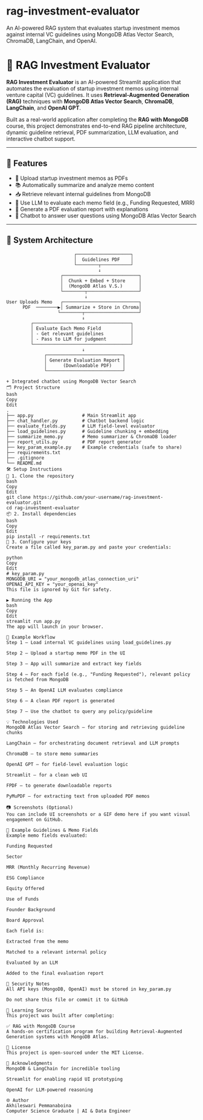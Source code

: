 # rag-investment-evaluator
An AI-powered RAG system that evaluates startup investment memos against internal VC guidelines using MongoDB Atlas Vector Search, ChromaDB, LangChain, and OpenAI.


# 💼 RAG Investment Evaluator

**RAG Investment Evaluator** is an AI-powered Streamlit application that automates the evaluation of startup investment memos using internal venture capital (VC) guidelines. It uses **Retrieval-Augmented Generation (RAG)** techniques with **MongoDB Atlas Vector Search**, **ChromaDB**, **LangChain**, and **OpenAI GPT**.

Built as a real-world application after completing the **RAG with MongoDB** course, this project demonstrates end-to-end RAG pipeline architecture, dynamic guideline retrieval, PDF summarization, LLM evaluation, and interactive chatbot support.

---

## 🚀 Features

- 📄 Upload startup investment memos as PDFs
- 📚 Automatically summarize and analyze memo content
- 📥 Retrieve relevant internal guidelines from MongoDB
- 🤖 Use LLM to evaluate each memo field (e.g., Funding Requested, MRR)
- 🧾 Generate a PDF evaluation report with explanations
- 💬 Chatbot to answer user questions using MongoDB Atlas Vector Search

---

## 🧠 System Architecture

```plaintext
                         ┌────────────────────┐
                         │  Guidelines PDF    │
                         └────────┬───────────┘
                                  ↓
                    ┌────────────────────────────┐
                    │  Chunk + Embed + Store     │
                    │  (MongoDB Atlas V.S.)      │
                    └────────┬───────────────────┘
                             ↓
User Uploads Memo   ┌────────────────────────────┐
      PDF  ────────▶│ Summarize + Store in Chroma│
                   └────────┬────────────────────┘
                            ↓
         ┌────────────────────────────────────┐
         │ Evaluate Each Memo Field           │
         │ - Get relevant guidelines          │
         │ - Pass to LLM for judgment         │
         └────────────────────────────────────┘
                            ↓
              ┌────────────────────────────┐
              │ Generate Evaluation Report │
              │      (Downloadable PDF)    │
              └────────────────────────────┘

+ Integrated chatbot using MongoDB Vector Search
🗂 Project Structure
bash
Copy
Edit
.
├── app.py                  # Main Streamlit app
├── chat_handler.py         # Chatbot backend logic
├── evaluate_fields.py      # LLM field-level evaluator
├── load_guidelines.py      # Guideline chunking + embedding
├── summarize_memo.py       # Memo summarizer & ChromaDB loader
├── report_utils.py         # PDF report generator
├── key_param_example.py    # Example credentials (safe to share)
├── requirements.txt
├── .gitignore
└── README.md
🛠 Setup Instructions
🔁 1. Clone the repository
bash
Copy
Edit
git clone https://github.com/your-username/rag-investment-evaluator.git
cd rag-investment-evaluator
📦 2. Install dependencies
bash
Copy
Edit
pip install -r requirements.txt
🔐 3. Configure your keys
Create a file called key_param.py and paste your credentials:

python
Copy
Edit
# key_param.py
MONGODB_URI = "your_mongodb_atlas_connection_uri"
OPENAI_API_KEY = "your_openai_key"
This file is ignored by Git for safety.

▶️ Running the App
bash
Copy
Edit
streamlit run app.py
The app will launch in your browser.

🧪 Example Workflow
Step 1 – Load internal VC guidelines using load_guidelines.py

Step 2 – Upload a startup memo PDF in the UI

Step 3 – App will summarize and extract key fields

Step 4 – For each field (e.g., "Funding Requested"), relevant policy is fetched from MongoDB

Step 5 – An OpenAI LLM evaluates compliance

Step 6 – A clean PDF report is generated

Step 7 – Use the chatbot to query any policy/guideline

💡 Technologies Used
MongoDB Atlas Vector Search – for storing and retrieving guideline chunks

LangChain – for orchestrating document retrieval and LLM prompts

ChromaDB – to store memo summaries

OpenAI GPT – for field-level evaluation logic

Streamlit – for a clean web UI

FPDF – to generate downloadable reports

PyMuPDF – for extracting text from uploaded PDF memos

📷 Screenshots (Optional)
You can include UI screenshots or a GIF demo here if you want visual engagement on GitHub.

📄 Example Guidelines & Memo Fields
Example memo fields evaluated:

Funding Requested

Sector

MRR (Monthly Recurring Revenue)

ESG Compliance

Equity Offered

Use of Funds

Founder Background

Board Approval

Each field is:

Extracted from the memo

Matched to a relevant internal policy

Evaluated by an LLM

Added to the final evaluation report

🔐 Security Notes
All API keys (MongoDB, OpenAI) must be stored in key_param.py

Do not share this file or commit it to GitHub

📘 Learning Source
This project was built after completing:

✅ RAG with MongoDB Course
A hands-on certification program for building Retrieval-Augmented Generation systems with MongoDB Atlas.

📃 License
This project is open-sourced under the MIT License.

🤝 Acknowledgments
MongoDB & LangChain for incredible tooling

Streamlit for enabling rapid UI prototyping

OpenAI for LLM-powered reasoning

🌐 Author
Akhileswari Pemmanaboina
Computer Science Graduate | AI & Data Engineer
